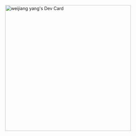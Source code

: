 <a href="https://app.daily.dev/weijiangyang60"><img src="https://api.daily.dev/devcards/a3fac10bab75447da122be2ee7caba98.png?r=9kn" width="400" alt="weijiang yang's Dev Card"/></a>
